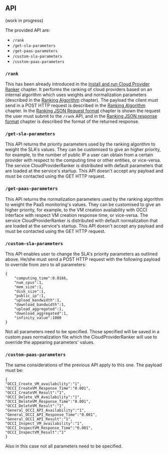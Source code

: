 
## API

(work in progress)

The provided API are:
* ```/rank```
* ```/get-sla-parameters```
* ```/get-paas-parameters```
* ```/custom-sla-parameters```
* ```/custom-paas-parameters```



### ```/rank```
This has been already introduced in the [Install and run Cloud Provider Ranker](chapter2.md) chapter.
It performs the ranking of cloud providers based on an internal algorithm which uses weights and normalization parameters (described in the [Ranking Algorithm](chapter4.md) chapter). The payload the client must send in a POST HTTP request is described in the [Ranking Algorithm](chapter4.md) chapter. In the [Ranking JSON Request format](chapter8.md) chapter is shown the request the user must submit to the ```/rank``` API, and in the [Ranking JSON response format](chapter9.md) chapter is described the format of the returned response.

### ```/get-sla-parameters```
This API returns the priority parameters used by the ranking algorithm to weight the SLA's values. They can be customised to give an higher priority, for example, to the number of public IP a user can obtain from a certain provider with respect to the computing time or other entities, or vice-versa. The service CloudProviderRanker is distributed with default parameters that are loaded at the service's startup.
This API doesn't accept any payload and must be contacted using the GET HTTP request.

### ```/get-paas-parameters```
This API returns the normalization parameters used by the ranking algorithm to weight the PaaS monitoring's values. They can be customised to give an higher priority, for example, to the VM creation availability with OCCI interface with respect VM creation response time, or vice-versa. The service CloudProviderRanker is distributed with default normalization that are loaded at the service's startup.
This API doesn't accept any payload and must be contacted using the GET HTTP request.
### ```/custom-sla-parameters```
This API enables user to change the SLA's priority parameters as outlined above. He/she must send a POST HTTP request with the following payload to override from zero to all parameters:
```
{
    "computing_time":0.0166,
    "num_cpus":1,
    "mem_size":1,
    "disk_size":1,
    "public_ip":1,
    "upload_bandwidth":1,
    "download_bandwidth":1,
    "upload_aggregated":1,
    "download_aggregated":1,
    "infinity_value":1000
}
```
Not all parameters need to be specified. Those specified will be saved in a custom paas normalization file which the CloudProviderRanker will use to override the appearing parameters' values.

### ```/custom-paas-parameters```

The same considerations of the previous API apply to this one. The payload must be:
```
{
"OCCI_Create_VM_availability":"1",
"OCCI_CreateVM_Response_Time":"0.001",
"OCCI_CreateVM_Result":"1",
"OCCI_Delete_VM_Availability":"1",
"OCCI_DeleteVM_Response_Time":"0.001",
"OCCI_DeleteVM_Result":"1",
"General_OCCI_API_Availability":"1",
"General_OCCI_API_Response_Time":"0.001",
"General_OCCI_API_Result":"1",
"OCCI_Inspect_VM_availability":"1",
"OCCI_InspectVM_Response_Time":"0.001",
"OCCI_InspectVM_Result":"1"
}
```
Also in this case not all parameters need to be specified.


